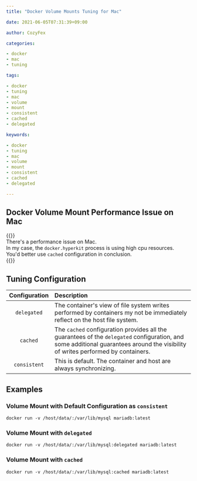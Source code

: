 ```yaml
---
title: "Docker Volume Mounts Tuning for Mac"

date: 2021-06-05T07:31:39+09:00

author: CozyFex

categories:

- docker
- mac
- tuning

tags:

- docker
- tuning
- mac
- volume
- mount
- consistent
- cached
- delegated

keywords:

- docker
- tuning
- mac
- volume
- mount
- consistent
- cached
- delegated

---
```


## Docker Volume Mount Performance Issue on Mac

{{<admonition note Issue true>}}  
There's a performance issue on Mac.  
In my case, the `docker.hyperkit` process is using high cpu resources.  
You'd better use `cached` configuration in conclusion.  
{{</admonition>}}

## Tuning Configuration

| Configuration | Description |  
|:-:|:-|  
| `delegated` | The container's view of file system writes performed by containers my not be immediately reflect on the host file system. |  
| `cached` | The `cached` configuration provides all the guarantees of the `delegated` configuration, and some additional guarantees around the visibility of writes performed by containers. |  
| `consistent` | This is default. The container and host are always synchronizing. |

## Examples

### Volume Mount with Default Configuration as `consistent`

```shell
docker run -v /host/data/:/var/lib/mysql mariadb:latest
```

### Volume Mount with `delegated`

```shell
docker run -v /host/data/:/var/lib/mysql:delegated mariadb:latest
```

### Volume Mount with `cached`

```shell
docker run -v /host/data/:/var/lib/mysql:cached mariadb:latest
```
